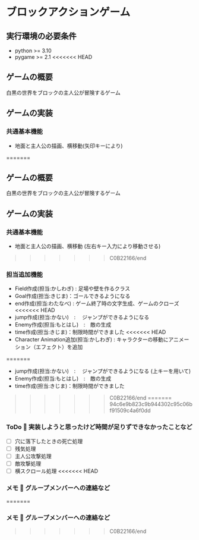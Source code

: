 # ブロックアクションゲーム
## 実行環境の必要条件
* python >= 3.10
* pygame >= 2.1
<<<<<<< HEAD

## ゲームの概要
白黒の世界をブロックの主人公が冒険するゲーム

## ゲームの実装
### 共通基本機能
* 地面と主人公の描画、横移動(矢印キーにより)

=======
## ゲームの概要
白黒の世界をブロックの主人公が冒険するゲーム
## ゲームの実装
### 共通基本機能
* 地面と主人公の描画、横移動 (左右キー入力により移動させる)
>>>>>>> C0B22166/end
### 担当追加機能
* Field作成(担当:かしわぎ) : 足場や壁を作るクラス
* Goal作成(担当:きじま)：ゴールできるようになる
* end作成(担当:わたなべ) : ゲーム終了時の文字生成、ゲームのクローズ
<<<<<<< HEAD
* jump作成(担当:かない)　: 　ジャンプができるようになる
* Enemy作成(担当:もとはし)　:　敵の生成
* time作成(担当:きじま)：制限時間ができました
<<<<<<< HEAD
* Character Animation追加(担当:かしわぎ) : キャラクターの移動にアニメーション（エフェクト）を追加

=======
* jump作成(担当:かない)　: 　ジャンプができるようになる (上キーを用いて)
* Enemy作成(担当:もとはし)　:　敵の生成
* time作成(担当:きじま)：制限時間ができました 
>>>>>>> C0B22166/end
=======
>>>>>>> 94c6e9b823c9b944302c95c06bf91509c4a6f0dd
### ToDo  実装しようと思ったけど時間が足りずできなかったことなど
- [ ] 穴に落下したときの死亡処理
- [ ] 残気処理
- [ ] 主人公攻撃処理
- [ ] 敵攻撃処理
- [ ] 横スクロール処理
<<<<<<< HEAD

### メモ  グループメンバーへの連絡など
=======
### メモ  グループメンバーへの連絡など
>>>>>>> C0B22166/end
